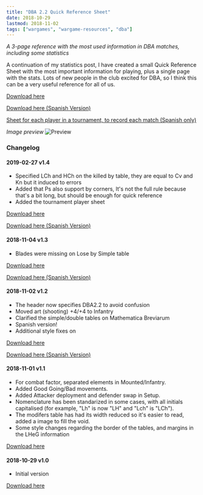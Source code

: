 ```yaml
---
title: "DBA 2.2 Quick Reference Sheet"
date: 2018-10-29
lastmod: 2018-11-02
tags: ["wargames", "wargame-resources", "dba"]
---
```


*A 3-page reference with the most used information in DBA matches, including some statistics*

<!--more--> 

A continuation of my statistics post, I have created a small Quick Reference Sheet with the most important information for playing, plus a single page with the stats. Lots of new people in the club excited for DBA, so I think this can be a very useful reference for all of us.

[Download here](https://cloud.ajimenez.es/index.php/s/sEkys4qBHsSLqT5)

[Download here (Spanish Version)](https://cloud.ajimenez.es/index.php/s/Y9rXAZe4YF92R35)

[Sheet for each player in a tournament, to record each match (Spanish only)](https://cloud.ajimenez.es/index.php/s/7NWizxH6YGMMgT4)

*Image preview*
![Preview](https://cloud.ajimenez.es/index.php/s/GQ8nPsnMPSnSsiT/preview)

### Changelog

#### 2019-02-27 v1.4

- Specified LCh and HCh on the killed by table, they are equal to Cv and Kn but it induced to errors
- Added that Ps also support by corners, It's not the full rule because that's a bit long, but should be enough for quick reference
- Added the tournament player sheet

[Download here](https://cloud.ajimenez.es/index.php/s/sEkys4qBHsSLqT5)

[Download here (Spanish Version)](https://cloud.ajimenez.es/index.php/s/Y9rXAZe4YF92R35)


#### 2018-11-04 v1.3

- Blades were missing on Lose by Simple table

[Download here](https://cloud.ajimenez.es/index.php/s/aw2ExnJraQiFWYc/download)

[Download here (Spanish Version)](https://cloud.ajimenez.es/index.php/s/E8cttMcXjkAK45i/download)

#### 2018-11-02 v1.2

- The header now specifies DBA2.2 to avoid confusion
- Moved art (shooting) +4/+4 to Infantry
- Clarified the simple/double tables on Mathematica Breviarum
- Spanish version!
- Additional style fixes on

[Download here](https://cloud.ajimenez.es/index.php/s/pkkp57qpD8yWZZx/download)

[Download here (Spanish Version)](https://cloud.ajimenez.es/index.php/s/fKi4kt33R69gwTk/download)

#### 2018-11-01 v1.1

- For combat factor, separated elements in Mounted/Infantry.
- Added Good Going/Bad movements.
- Added Attacker deployment and defender swap in Setup.
- Nomenclature has been standarized in some cases, with all initials capitalised (for example, "Lh" is now "LH" and "Lch" is "LCh").
- The modifers table has had its width reduced so it's easier to read, added a image to fill the void.
- Some style changes regarding the border of the tables, and margins in the LHeG information

[Download here](https://cloud.ajimenez.es/index.php/s/YMk6rLqaQGcXYq9/download)

#### 2018-10-29 v1.0

- Initial version

[Download here](https://cloud.ajimenez.es/index.php/s/z9e7MMGnjSqxprL/download)

